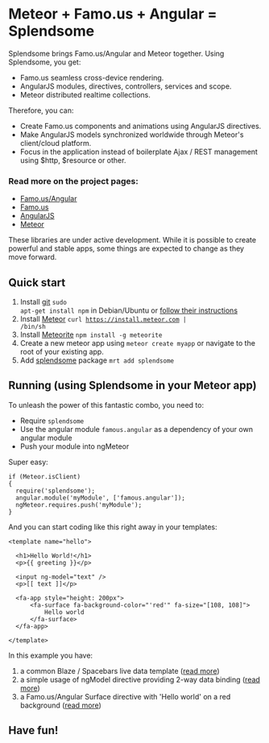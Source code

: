# Meteor + Famo.us + Angular = Splendsome

Splendsome brings Famo.us/Angular and Meteor together. Using Splendsome, you get:

* Famo.us seamless cross-device rendering.
* AngularJS modules, directives, controllers, services and scope.
* Meteor distributed realtime collections.

Therefore, you can:

* Create Famo.us components and animations using AngularJS directives.
* Make AngularJS models synchronized worldwide through Meteor's client/cloud platform.
* Focus in the application instead of boilerplate Ajax / REST management using $http, $resource or other.

### Read more on the project pages:

- [Famo.us/Angular](http://famo.us/angular)
- [Famo.us](http://famo.us)
- [AngularJS](http://angularjs.org)
- [Meteor](http://meteor.com)

These libraries are under active development.
While it is possible to create powerful and stable apps,
some things are expected to change as they move forward.

## Quick start

1. Install [git](http://git-scm.com/downloads) <code>sudo apt-get install npm</code> in Debian/Ubuntu or [follow their instructions](http://git-scm.com/downloads)
2. Install [Meteor](http://docs.meteor.com/#quickstart) <code>curl https://install.meteor.com | /bin/sh</code>
3. Install [Meteorite](https://github.com/oortcloud/meteorite#installing-meteorite) <code>npm install -g meteorite</code>
4. Create a new meteor app using <code>meteor create myapp</code> or navigate to the root of your existing app.
5. Add [splendsome](https://atmospherejs.com/package/splendsome) package <code>mrt add splendsome</code>

## Running (using Splendsome in your Meteor app)

To unleash the power of this fantastic combo, you need to:

- Require `splendsome`
- Use the angular module `famous.angular` as a dependency of your own angular module
- Push your module into ngMeteor

Super easy:

    if (Meteor.isClient)
    {
      require('splendsome');
      angular.module('myModule', ['famous.angular']);
      ngMeteor.requires.push('myModule');
    }

And you can start coding like this right away in your templates:

    <template name="hello">

      <h1>Hello World!</h1>
      <p>{{ greeting }}</p>

      <input ng-model="text" />
      <p>[[ text ]]</p>

      <fa-app style="height: 200px">
          <fa-surface fa-background-color="'red'" fa-size="[108, 108]">
              Hello world
          </fa-surface>
      </fa-app>

    </template>

In this example you have:

1. a common Blaze / Spacebars live data template ([read more](http://docs.meteor.com/#livehtmltemplates))
2. a simple usage of ngModel directive providing 2-way data binding ([read more](https://github.com/loneleeandroo/ngMeteor/#new-data-binding-to-avoid-conflict))
3. a Famo.us/Angular Surface directive with 'Hello world' on a red background ([read more](http://famo.us/integrations/angular/docs/api/))

## Have fun!
